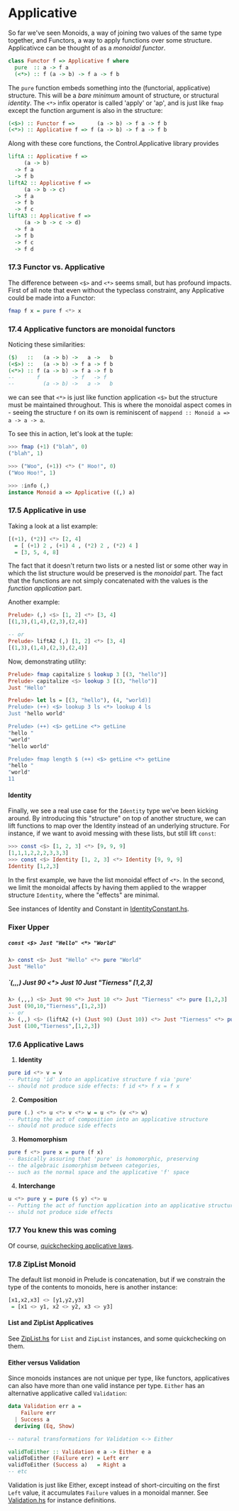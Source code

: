# Applicative
So far we've seen Monoids, a way of joining two values of the same type together, and Functors, a way to apply functions over some structure. Applicativce can be thought of as a *monoidal functor*.
```haskell
class Functor f => Applicative f where
  pure  :: a -> f a
  (<*>) :: f (a -> b) -> f a -> f b
```
The `pure` function embeds something into the (functorial, applicative) structure. This will be a *bare minimum* amount of structure, or structural *identity*. The `<*>` infix operator is called 'apply' or 'ap', and is just like `fmap` except the function argument is also in the structure:
```haskell
(<$>) :: Functor f =>       (a -> b) -> f a -> f b
(<*>) :: Applicative f => f (a -> b) -> f a -> f b
```

Along with these core functions, the Control.Applicative library provides
```haskell
liftA :: Applicative f =>
     (a -> b)
  -> f a
  -> f b
liftA2 :: Applicative f =>
     (a -> b -> c)
  -> f a
  -> f b
  -> f c
liftA3 :: Applicative f =>
     (a -> b -> c -> d)
  -> f a
  -> f b
  -> f c
  -> f d
```

### 17.3 Functor vs. Applicative
The difference between `<$>` and `<*>` seems small, but has profound impacts.
First of all note that even without the typeclass constraint, any Applicative could be made into a Functor:
```haskell
fmap f x = pure f <*> x
```

### 17.4 Applicative functors are monoidal functors
Noticing these similarities:
```haskell
($)   ::   (a -> b) ->   a ->   b
(<$>) ::   (a -> b) -> f a -> f b
(<*>) :: f (a -> b) -> f a -> f b
--       f          -> f   -> f
--         (a -> b) ->   a ->   b
```
we can see that `<*>` is just like function application `<$>` but the structure must be maintained throughout. This is where the monoidal aspect comes in - seeing the structure `f` on its own is reminiscent of `mappend :: Monoid a => a -> a -> a`.

To see this in action, let's look at the tuple:
```haskell
>>> fmap (+1) ("blah", 0)
("blah", 1)

>>> ("Woo", (+1)) <*> (" Hoo!", 0)
("Woo Hoo!", 1)

>>> :info (,)
instance Monoid a => Applicative ((,) a)
```

### 17.5 Applicative in use
Taking a look at a list example:
```haskell
[(+1), (*2)] <*> [2, 4]
  = [ (+1) 2 , (+1) 4 , (*2) 2 , (*2) 4 ]
  = [3, 5, 4, 8]
```
The fact that it doesn't return two lists or a nested list or some other way in which the list structure would be preserved is the *monoidal* part. The fact that the functions are not simply concatenated with the values is the *function application* part.

Another example:
```haskell
Prelude> (,) <$> [1, 2] <*> [3, 4]
[(1,3),(1,4),(2,3),(2,4)]

-- or
Prelude> liftA2 (,) [1, 2] <*> [3, 4]
[(1,3),(1,4),(2,3),(2,4)]
```

Now, demonstrating utility:
```haskell
Prelude> fmap capitalize $ lookup 3 [(3, "hello")]
Prelude> capitalize <$> lookup 3 [(3, "hello")]
Just "Hello"

Prelude> let ls = [(3, "hello"), (4, "world)]
Prelude> (++) <$> lookup 3 ls <*> lookup 4 ls
Just "hello world"

Prelude> (++) <$> getLine <*> getLine
"hello "
"world"
"hello world"

Prelude> fmap length $ (++) <$> getLine <*> getLine
"hello "
"world"
11
```

#### Identity
Finally, we see a real use case for the `Identity` type we've been kicking around.
By introducing this "structure" on top of another structure, we can lift functions to map over the Identity instead of an underlying structure.
For instance, if we want to avoid messing with these lists, but still lift `const`:
```haskell
>>> const <$> [1, 2, 3] <*> [9, 9, 9]
[1,1,1,2,2,2,3,3,3]
>>> const <$> Identity [1, 2, 3] <*> Identity [9, 9, 9]
Identity [1,2,3]
```
In the first example, we have the list monoidal effect of `<*>`.
In the second, we limit the monoidal affects by having them applied to the wrapper structure `Identity`, where the "effects" are minimal.

See instances of Identity and Constant in [IdentityConstant.hs](./IdentityConstant.hs).

### Fixer Upper

##### `const <$> Just "Hello" <*> "World"`
```haskell
λ> const <$> Just "Hello" <*> pure "World"
Just "Hello"
```

##### `(,,,) Just 90 <*> Just 10 Just "Tierness" [1,2,3]
```haskell
λ> (,,,) <$> Just 90 <*> Just 10 <*> Just "Tierness" <*> pure [1,2,3]
Just (90,10,"Tierness",[1,2,3])
-- or
λ> (,,) <$> (liftA2 (+) (Just 90) (Just 10)) <*> Just "Tierness" <*> pure [1,2,3]
Just (100,"Tierness",[1,2,3])
```

### 17.6 Applicative Laws

1. **Identity**

  ```haskell
  pure id <*> v = v
  -- Putting 'id' into an applicative structure f via 'pure'
  -- should not produce side effects: f id <*> f x = f x
  ```
2. **Composition**

  ```haskell
  pure (.) <*> u <*> v <*> w = u <*> (v <*> w)
  -- Putting the act of composition into an applicative structure
  -- should not produce side effects
  ```
3. **Homomorphism**

  ```haskell
  pure f <*> pure x = pure (f x)
  -- Basically assuring that 'pure' is homomorphic, preserving
  -- the algebraic isomorphism between categories,
  -- such as the normal space and the applicative 'f' space
  ```
4. **Interchange**

  ```haskell
  u <*> pure y = pure ($ y) <*> u
  -- Putting the act of function application into an applicative structure
  -- shuld not produce side effects
  ```

### 17.7 You knew this was coming
Of course, [quickchecking applicative laws](./QuickChecking.hs).

### 17.8 ZipList Monoid
The default list monoid in Prelude is concatenation, but if we constrain the type of the contents to monoids, here is another instance:
```haskell
[x1,x2,x3] <> [y1,y2,y3]
 = [x1 <> y1, x2 <> y2, x3 <> y3]
```

#### List and ZipList Applicatives
See [ZipList.hs](./ZipList.hs) for `List` and `ZipList` instances, and some quickchecking on them.

#### Either versus Validation
Since monoids instances are not unique per type, like functors, applicatives can also have more than one valid instance per type. `Either` has an alternative applicative called `Validation`:
```haskell
data Validation err a =
    Failure err
  | Success a
  deriving (Eq, Show)

-- natural transformations for Validation <-> Either

validToEither :: Validation e a -> Either e a
validToEither (Failure err) = Left err
validToEither (Success a)   = Right a
-- etc
```

Validation is just like Either, except instead of short-circuiting on the first `Left` value, it accumulates `Failure` values in a monoidal manner. See [Validation.hs](./Validation.hs) for instance definitions.

